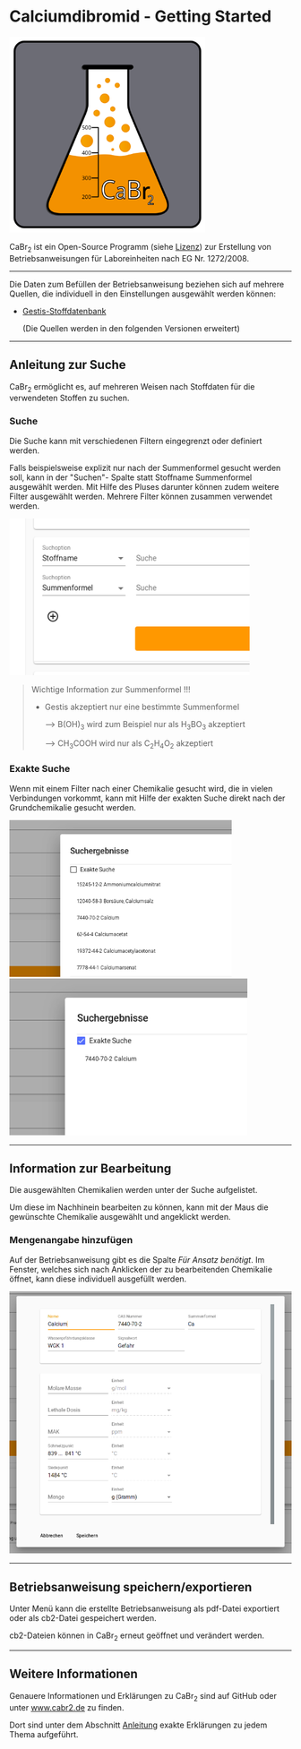 # Calciumdibromid - Getting Started

<img src="assets/Logo_CaBr2.svg" alt="CaBr2 Logo" width="350">

CaBr<sub>2</sub> ist ein Open-Source Programm (siehe [Lizenz](https://github.com/Calciumdibromid/CaBr2/blob/master/LICENSE)) zur Erstellung von Betriebsanweisungen für Laboreinheiten nach EG Nr. 1272/2008.

---

Die Daten zum Befüllen der Betriebsanweisung beziehen sich auf mehrere Quellen, die individuell in den Einstellungen ausgewählt werden können:

- [Gestis-Stoffdatenbank](https://gestis.dguv.de/search)

    (Die Quellen werden in den folgenden Versionen erweitert)

---

## Anleitung zur Suche

CaBr<sub>2</sub> ermöglicht es, auf mehreren Weisen nach Stoffdaten für die verwendeten Stoffen zu suchen.

### Suche

Die Suche kann mit verschiedenen Filtern eingegrenzt oder definiert werden.

Falls beispielsweise explizit nur nach der Summenformel gesucht werden soll, kann in der "Suchen"- Spalte statt Stoffname Summenformel ausgewählt werden.
Mit Hilfe des Pluses darunter können zudem weitere Filter ausgewählt werden. Mehrere Filter können zusammen verwendet werden.

<img src="assets/screenshots_for_md/filterselections_for_search.png" alt="filter" height="280">

> Wichtige Information zur Summenformel !!!
> - Gestis akzeptiert nur eine bestimmte Summenformel
>
>   --> B(OH)<sub>3</sub> wird zum Beispiel nur als H<sub>3</sub>BO<sub>3</sub> akzeptiert
>
>   --> CH<sub>3</sub>COOH wird nur als C<sub>2</sub>H<sub>4</sub>O<sub>2</sub> akzeptiert

### Exakte Suche

Wenn mit einem Filter nach einer Chemikalie gesucht wird, die in vielen Verbindungen vorkommt, kann mit Hilfe der exakten Suche direkt nach der Grundchemikalie gesucht werden.

<img src="assets/screenshots_for_md/search_1.png" alt="normal search" height="280"> <img src="assets/screenshots_for_md/search_2.png" alt="specified search" height="280">

---

## Information zur Bearbeitung

Die ausgewählten Chemikalien werden unter der Suche aufgelistet.

Um diese im Nachhinein bearbeiten zu können, kann mit der Maus die gewünschte Chemikalie ausgewählt und angeklickt werden.

### Mengenangabe hinzufügen

Auf der Betriebsanweisung gibt es die Spalte _Für Ansatz benötigt_.
Im Fenster, welches sich nach Anklicken der zu bearbeitenden Chemikalie öffnet, kann diese individuell ausgefüllt werden.

<img src="assets/screenshots_for_md/editor.png" alt="editor" width="550">
<!--neues Bild mit Molarer Masse usw. dabei?-->

---

## Betriebsanweisung speichern/exportieren

Unter Menü kann die erstellte Betriebsanweisung als pdf-Datei exportiert oder als cb2-Datei gespeichert werden.

cb2-Dateien können in CaBr<sub>2</sub> erneut geöffnet und verändert werden.

---

## Weitere Informationen
Genauere Informationen und Erklärungen zu CaBr<sub>2</sub> sind auf GitHub oder unter www.cabr2.de zu finden.

Dort sind unter dem Abschnitt [Anleitung](https://cabr2.de/anleitung.html) exakte Erklärungen zu jedem Thema aufgeführt.
